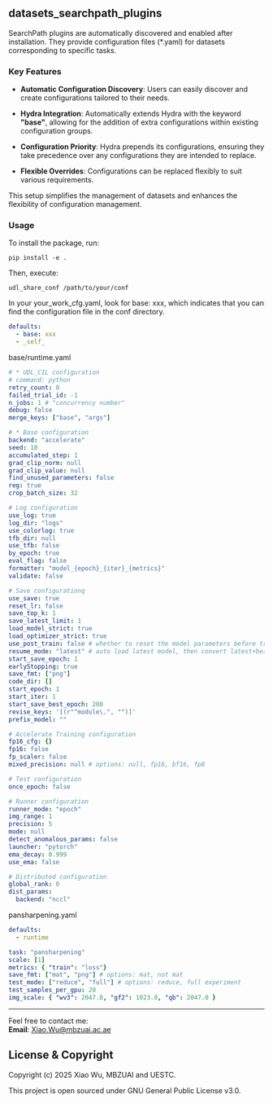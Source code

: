 ## datasets_searchpath_plugins

SearchPath plugins are automatically discovered and enabled after installation. They provide configuration files (*.yaml) for datasets corresponding to specific tasks.

### Key Features

- **Automatic Configuration Discovery**: Users can easily discover and create configurations tailored to their needs.

- **Hydra Integration**: Automatically extends Hydra with the keyword **"base"**, allowing for the addition of extra configurations within existing configuration groups.

- **Configuration Priority**: Hydra prepends its configurations, ensuring they take precedence over any configurations they are intended to replace.

- **Flexible Overrides**: Configurations can be replaced flexibly to suit various requirements.

This setup simplifies the management of datasets and enhances the flexibility of configuration management.


### Usage
To install the package, run:
```
pip install -e .
```

Then, execute:

```
udl_share_conf /path/to/your/conf
```

In your your_work_cfg.yaml, look for base: xxx, which indicates that you can find the configuration file in the conf directory.

```yaml
defaults:
  - base: xxx
  - _self_
```

base/runtime.yaml
```yaml
# * UDL_CIL configuration
# command: python
retry_count: 0
failed_trial_id: -1
n_jobs: 1 # "concurrency number"
debug: false
merge_keys: ["base", "args"]

# * Base configuration
backend: "accelerate"
seed: 10
accumulated_step: 1
grad_clip_norm: null
grad_clip_value: null
find_unused_parameters: false
reg: true
crop_batch_size: 32

# Log configuration
use_log: true
log_dir: "logs"
use_colorlog: true
tfb_dir: null
use_tfb: false
by_epoch: true
eval_flag: false
formatter: "model_{epoch}_{iter}_{metrics}"
validate: false

# Save configurationq
use_save: true
reset_lr: false
save_top_k: 1
save_latest_limit: 1
load_model_strict: true
load_optimizer_strict: true
use_post_train: false # whether to reset the model parameters before training in engine
resume_mode: "latest" # auto load latest model, then convert latest+best for saving model during the training process
start_save_epoch: 1
earlyStopping: true
save_fmt: ["png"]
code_dir: []
start_epoch: 1
start_iter: 1
start_save_best_epoch: 200
revise_keys: '[(r"^module\.", "")]'
prefix_model: ""

# Accelerate Training configuration
fp16_cfg: {}
fp16: false
fp_scaler: false
mixed_precision: null # options: null, fp16, bf16, fp8

# Test configuration
once_epoch: false

# Runner configuration
runner_mode: "epoch"
img_range: 1
precision: 5
mode: null
detect_anomalous_params: false
launcher: "pytorch"
ema_decay: 0.999
use_ema: false

# Distributed configuration
global_rank: 0
dist_params:
  backend: "nccl"
```


pansharpening.yaml
```yaml
defaults:
  - runtime

task: "pansharpening"
scale: [1]
metrics: { "train": "loss"}
save_fmt: ["mat", "png"] # options: mat, not mat
test_mode: ["reduce", "full"] # options: reduce, full experiment
test_samples_per_gpu: 20
img_scale: { "wv3": 2047.0, "gf2": 1023.0, "qb": 2047.0 }
```



---

Feel free to contact me:  
**Email**: [Xiao.Wu@mbzuai.ac.ae](mailto:Xiao.Wu@mbzuai.ac.ae)

## License & Copyright

Copyright (c) 2025 Xiao Wu, MBZUAI and UESTC.

This project is open sourced under GNU General Public License v3.0.


